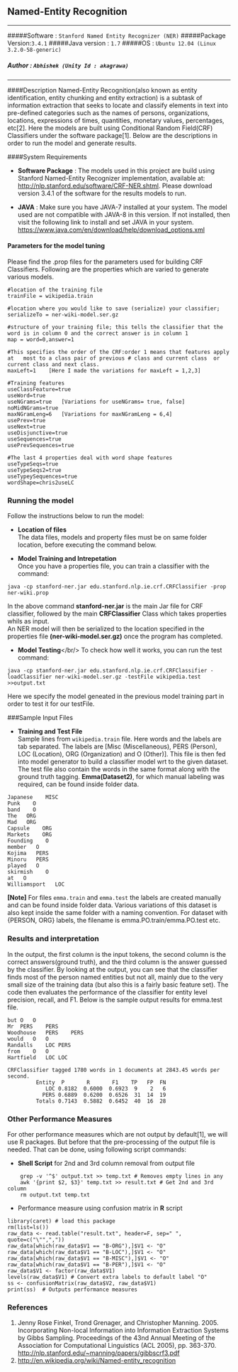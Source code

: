 ## Named-Entity Recognition
---
#####Software : `Stanford Named Entity Recognizer (NER)`
#####Package Version:`3.4.1`
#####Java version : `1.7`
#####OS : `Ubuntu 12.04 (Linux 3.2.0-58-generic)`
##### Author : `Abhishek (Unity Id : akagrawa)`
 ---

####Description
Named-Entity Recognition(also known as entity identification, entity chunking and entity extraction) is a subtask of information extraction that seeks to locate and classify elements in text into pre-defined categories such as the names of persons, organizations, locations, expressions of times, quantities, monetary values, percentages, etc[2]. Here the models are built using Conditional Random Field(CRF) Classifiers under the software package[1]. Below are the descriptions in order to run the model and generate results.

####System Requirements
* **Software Package** : The models used in this project are build using Stanford Named-Entity Recognizer implementation, available at: http://nlp.stanford.edu/software/CRF-NER.shtml.
Please download version 3.4.1 of the software for the results models to run.  

* **JAVA** : Make sure you have JAVA-7 installed at your system. The model used are not compatible with JAVA-8 in this version. If not installed, then visit the following link to install and set JAVA in your system.
https://www.java.com/en/download/help/download_options.xml

#### Parameters for the model tuning
Please find the .prop files for the parameters used for building CRF Classifiers.
Following are the properties which are varied to generate various models.
```
#location of the training file
trainFile = wikipedia.train

#location where you would like to save (serialize) your classifier;
serializeTo = ner-wiki-model.ser.gz

#structure of your training file; this tells the classifier that the word is in column 0 and the correct answer is in column 1
map = word=0,answer=1

#This specifies the order of the CRF:order 1 means that features apply at   most to a class pair of previous # class and current class  or current class and next class.
maxLeft=1    [Here I made the variations for maxLeft = 1,2,3]

#Training features
useClassFeature=true
useWord=true
useNGrams=true   [Variations for useNGrams= true, false]
noMidNGrams=true
maxNGramLeng=6   [Variations for maxNGramLeng = 6,4]
usePrev=true
useNext=true
useDisjunctive=true
useSequences=true
usePrevSequences=true

#The last 4 properties deal with word shape features
useTypeSeqs=true
useTypeSeqs2=true
useTypeySequences=true
wordShape=chris2useLC
```
### Running the model
Follow the instructions below to run the model:
* **Location of files**<br/>
The data files, models and property files must be on same folder location, before executing the command below.


* **Model Training and Intrepetation**<br/>
Once you have a properties file, you can train a classifier with the command:
```    
java -cp stanford-ner.jar edu.stanford.nlp.ie.crf.CRFClassifier -prop ner-wiki.prop
```
In the above command **stanford-ner.jar** is the main Jar file for CRF classifier, followed by the main **CRFClassifier** Class which takes properties whils as input.<br/>
An NER model will then be serialized to the location specified in the properties file **(ner-wiki-model.ser.gz)** once the program has completed.

* **Model Testing**</br/>
 To check how well it works, you can run the test command:
```    
java -cp stanford-ner.jar edu.stanford.nlp.ie.crf.CRFClassifier -loadClassifier ner-wiki-model.ser.gz -testFile wikipedia.test >>output.txt
```
Here we specify the model geneated in the previous model training part in order to test it for our testFile.

###Sample Input Files
* **Training and Test File** <br/>
Sample lines from `wikipedia.train` file. Here words and the labels are tab separated. The labels are [Misc (Miscellaneous), PERS (Person), LOC (Location), ORG (Organization) and O (Other)]. This file is then fed into model generator to build a classifier model wrt to the given dataset. The test file also contain the words in the same format along with the ground truth tagging. **Emma(Dataset2)**, for which manual labeling was required, can be found inside folder data. <br/>
```
Japanese    MISC
Punk    O
band    O
The   ORG
Mad   ORG
Capsule    ORG
Markets    ORG
Founding    O
member   O
Kojima   PERS
Minoru   PERS
played   O
skirmish    O
at   O
Williamsport   LOC
```
**[Note]** For files `emma.train` and `emma.test` the labels are created manually and can be found inside folder data. Various variations of this dataset is also kept inside the same folder with a naming convention. For dataset with {PERSON, ORG} labels, the filename is emma.PO.train/emma.PO.test etc.

### Results and interpretation
In the output, the first column is the input tokens, the second column is the correct answers(ground truth), and the third column is the answer guessed by the classifier. By looking at the output, you can see that the classifier finds most of the person named entities but not all, mainly due to the very small size of the training data (but also this is a fairly basic feature set). The code then evaluates the performance of the classifier for entity level precision, recall, and F1. Below is the sample output results for emma.test file.
```
but	O	O
Mr	PERS	PERS
Woodhouse	PERS	PERS
would	O	O
Randalls	LOC	PERS
from	O	O
Hartfield	LOC	LOC

CRFClassifier tagged 1780 words in 1 documents at 2843.45 words per second.
         Entity	 P	     R	     F1	   TP   FP	FN
            LOC	0.8182	0.6000	0.6923	9	 2	 6
           PERS	0.6889	0.6200	0.6526	31	14	19
         Totals	0.7143	0.5882	0.6452	40	16	28
```
### Other Performance Measures
For other performance measures which are not output by default[1], we will use R packages. But before that the pre-processing of the output file is needed. That can be done, using following script commands:
* **Shell Script** for 2nd and 3rd column removal from output file
```
    grep -v '^$' output.txt >> temp.txt # Removes empty lines in any
    awk '{print $2, $3}' temp.txt >> result.txt # Get 2nd and 3rd column
    rm output.txt temp.txt
```
* Performance measure using confusion matrix in **R** script
```
library(caret) # load this package
rm(list=ls())
raw_data <- read.table("result.txt", header=F, sep=" ", quote=c("\"",","))
raw_data[which(raw_data$V1 == "B-ORG"),]$V1 <- "O"
raw_data[which(raw_data$V1 == "B-LOC"),]$V1 <- "O"
raw_data[which(raw_data$V1 == "B-MISC"),]$V1 <- "O"
raw_data[which(raw_data$V1 == "B-PER"),]$V1 <- "O"
raw_data$V1 <- factor(raw_data$V1)
levels(raw_data$V1) # Convert extra labels to default label "O"
ss <- confusionMatrix(raw_data$V2, raw_data$V1)
print(ss)  # Outputs performance measures
```

### References
1. Jenny Rose Finkel, Trond Grenager, and Christopher Manning. 2005. Incorporating Non-local Information into Information Extraction Systems by Gibbs Sampling. Proceedings of the 43nd Annual Meeting of the Association for Computational Linguistics (ACL 2005), pp. 363-370. http://nlp.stanford.edu/~manning/papers/gibbscrf3.pdf
2. http://en.wikipedia.org/wiki/Named-entity_recognition

